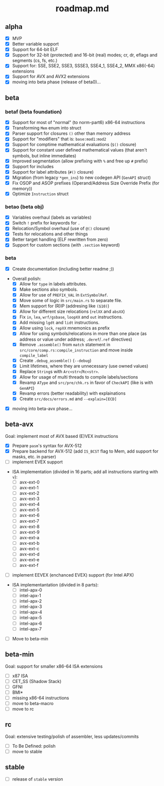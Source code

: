 <div align=center>
    <h1>roadmap.md</h1>
</div>

## alpha

- [x] MVP
- [x] Better variable support
- [x] Support for 64-bit ELF
- [x] Support for 32-bit (protected) and 16-bit (real) modes; cr, dr, eflags and segments (cs, fs, etc.)
- [x] Support for: SSE, SSE2, SSE3, SSSE3, SSE4_1, SSE4_2, MMX x86(-64) extensions
- [x] Support for AVX and AVX2 extensions
- [x] moving into beta phase (release of beta0)...

## beta

### betaf (beta foundation)

- [x] Support for most of "normal" (to norm-part6) x86-64 instructions
- [x] Transforming `Mem` enum into struct
- [x] Parser support for closures `()` other than memory address
- [x] Support for "modifiers" that is: `base:mod1:mod2`
- [x] Support for comptime mathematical evaluations (`$()` closure)
- [x] Support for constant user defined mathematical values (that aren't symbols, but inline immediates)
- [x] Improved segmentation (allow prefixing with `%` and free up `#` prefix)
- [x] Support for includes 
- [x] Support for label attributes (`#()` closure)
- [x] Migration (from legacy `*gen_ins`) to new codegen API (`GenAPI` struct)
- [x] Fix OSOP and ASOP prefixes (Operand/Address Size Override Prefix (for memory))
- [x] Optimize `Instruction` struct

### betao (beta obj)

- [x] Variables overhaul (labels as variables)
- [x] Switch `!` prefix for keywords for `.`
- [x] Relocation/Symbol overhaul (use of `@()` closure)
- [x] Tests for relocations and other things
- [x] Better target handling (ELF rewritten from zero)
- [x] Support for custom sections (with `.section` keyword)

### beta

- [x] Create documentation (including better readme ;))
- Overall polish:
    - [x] Allow for `type` in labels attributes.
    - [x] Make sections also symbols.
    - [x] Allow for use of `PREFIX_VAL` in `ExtSymbolRef`.
    - [x] Move some of logic in `src/main.rs` to separate file.
    - [x] Mem support for (R)IP (addresing like `($10)`)
    - [x] Allow for different size relocations (`relXX` and `absXX`)
    - [x] Fix `in`, `lea`, `wrf/gsbase`, `loopXX` and `out` instructions.
    - [x] Add missing `lgdt` and `lidt` instructions.
    - [x] Allow using `lock`, `repXX` mnemonics as prefix
    - [x] Allow for using symbols/relocations in more than one place (as address or value under address; `.deref`/`.ref` directives)
    - [x] Remove `.assemble()` from `match` statement in `src/core/comp.rs:compile_instruction` and move inside `compile_label`
    - [x] Create `.debug_assemble()` (`--debug`)
    - [x] Limit lifetimes, where they are unnecessary (use owned values)
    - [x] Replace `String`s with `Arc<str>`/`Rc<str>`.
    - [x] Allow for usage of multi threads to compile labels/sections
    - [x] Revamp `AType` and `src/pre/chk.rs` in favor of `CheckAPI` (like is with `GenAPI`)
    - [x] Revamp errors (better readability) with explainations
    - [x] Create `src/docs/errors.md` and `--explain=[ECD]`
- [x] moving into beta-avx phase...

## beta-avx

Goal: implement most of AVX based (E)VEX instructions

- [x] Prepare `pasm`'s syntax for AVX-512
- [x] Prepare backend for AVX-512 (add `IS_BCST` flag to Mem, add support for masks, etc. in parser)
- [ ] implement EVEX support
- ISA implementation (divided in 16 parts; add all instructions starting with `v`):
    - [ ] avx-ext-0
    - [ ] avx-ext-1
    - [ ] avx-ext-2
    - [ ] avx-ext-3
    - [ ] avx-ext-4
    - [ ] avx-ext-5
    - [ ] avx-ext-6
    - [ ] avx-ext-7
    - [ ] avx-ext-8
    - [ ] avx-ext-9
    - [ ] avx-ext-a
    - [ ] avx-ext-b
    - [ ] avx-ext-c
    - [ ] avx-ext-d
    - [ ] avx-ext-e
    - [ ] avx-ext-f
- [ ] implement EEVEX (enchanced EVEX) support (for Intel APX)
- ISA implementantation (divided in 8 parts):
    - [ ] intel-apx-0
    - [ ] intel-apx-1
    - [ ] intel-apx-2
    - [ ] intel-apx-3
    - [ ] intel-apx-4
    - [ ] intel-apx-5
    - [ ] intel-apx-6
    - [ ] intel-apx-7
- [ ] Move to beta-min

## beta-min

Goal: support for smaller x86-64 ISA extensions

- [ ] x87 ISA
- [ ] CET_SS (Shadow Stack)
- [ ] GFNI
- [ ] BMI*
- [ ] missing x86-64 instructions
- [ ] move to beta-macro
- [ ] move to rc

## rc

Goal: extensive testing/polish of assembler, less updates/commits

- [ ] To Be Defined: polish
- [ ] move to stable

## stable

- [ ] release of `stable` version
